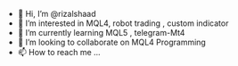 - 👋 Hi, I’m @rizalshaad
- 👀 I’m interested in MQL4, robot trading , custom indicator
- 🌱 I’m currently learning MQL5 , telegram-Mt4
- 💞️ I’m looking to collaborate on MQL4 Programming
- 📫 How to reach me ... 

<!---
rizalshaad/rizalshaad is a ✨ special ✨ repository because its `README.md` (this file) appears on your GitHub profile.
You can click the Preview link to take a look at your changes.
--->

